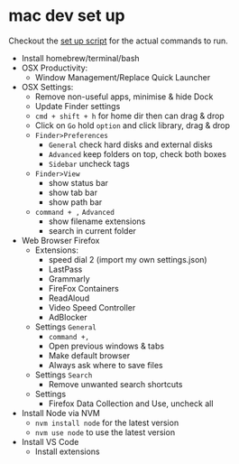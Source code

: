 # mac dev set up

Checkout the [set up script](setup-commands.sh) for the actual commands to run.

 - Install homebrew/terminal/bash
 - OSX Productivity:
	 - Window Management/Replace Quick Launcher
 - OSX Settings:
	 - Remove non-useful apps, minimise & hide Dock 
	 - Update Finder settings 
	 - `cmd + shift + h` for home dir then can drag & drop
	 - Click on `Go` hold `option` and click library, drag & drop
	 - `Finder>Preferences`
		 - `General` check hard disks and external disks
		 - `Advanced` keep folders on top, check both boxes
		 - `Sidebar` uncheck tags
	 - `Finder>View`
		 - show status bar
		 - show tab bar
		 - show path bar
	- `command + ,` `Advanced` 
		- show filename extensions
		- search in current folder
 - Web Browser Firefox
	 - Extensions:
		 - speed dial 2 (import my own settings.json)
		 - LastPass
		 - Grammarly
		 - FireFox Containers
		 - ReadAloud
		 - Video Speed Controller
		 - AdBlocker
	 - Settings `General`
		 - `command +,`
		 - Open previous windows & tabs
		 - Make default browser
		 - Always ask where to save files
	- Settings `Search`
		- Remove unwanted search shortcuts
	 - Settings
		 - Firefox Data Collection and Use, uncheck all
 - Install Node via NVM
	 - `nvm install node` for the latest version
	 - `nvm use node` to use the latest version
 - Install VS Code
	 - Install extensions
